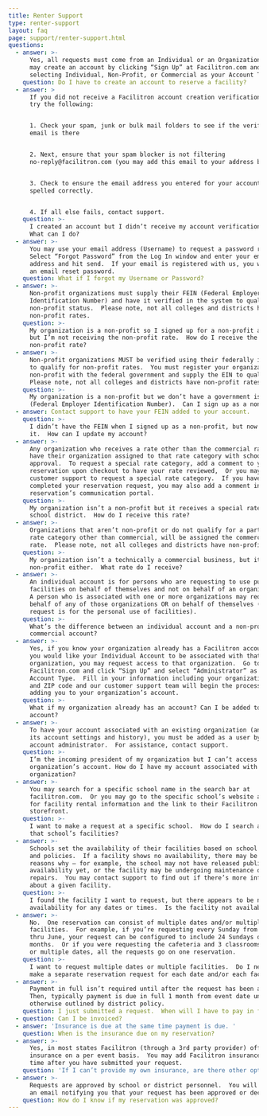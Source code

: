 ```yaml
---
title: Renter Support
type: renter-support
layout: faq
page: support/renter-support.html
questions:
  - answer: >-
      Yes, all requests must come from an Individual or an Organization.  You
      may create an account by clicking “Sign Up” at Facilitron.com and
      selecting Individual, Non-Profit, or Commercial as your Account Type.
    question: Do I have to create an account to reserve a facility?
  - answer: >
      If you did not receive a Facilitron account creation verification email,
      try the following:


      1. Check your spam, junk or bulk mail folders to see if the verification
      email is there


      2. Next, ensure that your spam blocker is not filtering
      no-reply@facilitron.com (you may add this email to your address book) 


      3. Check to ensure the email address you entered for your account is
      spelled correctly.


      4. If all else fails, contact support.
    question: >-
      I created an account but I didn’t receive my account verification email. 
      What can I do?
  - answer: >-
      You may use your email address (Username) to request a password reset.
      Select “Forgot Password” from the Log In window and enter your email
      address and hit send.  If your email is registered with us, you will get
      an email reset password.
    question: What if I forgot my Username or Password?
  - answer: >-
      Non-profit organizations must supply their FEIN (Federal Employer
      Identification Number) and have it verified in the system to qualify for
      non-profit status.  Please note, not all colleges and districts have
      non-profit rates.
    question: >-
      My organization is a non-profit so I signed up for a non-profit account,
      but I’m not receiving the non-profit rate.  How do I receive the
      non-profit rate? 
  - answer: >-
      Non-profit organizations MUST be verified using their federally issued EIN
      to qualify for non-profit rates.  You must register your organization as a
      non-profit with the federal government and supply the EIN to qualify. 
      Please note, not all colleges and districts have non-profit rates.  
    question: >-
      My organization is a non-profit but we don’t have a government issued FEIN
      (Federal Employer Identification Number).  Can I sign up as a non-profit?
  - answer: Contact support to have your FEIN added to your account.
    question: >-
      I didn’t have the FEIN when I signed up as a non-profit, but now I have
      it.  How can I update my account?
  - answer: >-
      Any organization who receives a rate other than the commercial rate MUST
      have their organization assigned to that rate category with school
      approval.  To request a special rate category, add a comment to your
      reservation upon checkout to have your rate reviewed,  Or you may contact
      customer support to request a special rate category.  If you have already
      completed your reservation request, you may also add a comment in the
      reservation’s communication portal.
    question: >-
      My organization isn’t a non-profit but it receives a special rate from my
      school district.  How do I receive this rate?
  - answer: >-
      Organizations that aren’t non-profit or do not qualify for a particular
      rate category other than commercial, will be assigned the commercial
      rate.  Please note, not all colleges and districts have non-profit rates.
    question: >-
      My organization isn’t a technically a commercial business, but it’s not a
      non-profit either.  What rate do I receive?
  - answer: >-
      An individual account is for persons who are requesting to use public
      facilities on behalf of themselves and not on behalf of an organization. 
      A person who is associated with one or more organizations may request on
      behalf of any of those organizations OR on behalf of themselves (if the
      request is for the personal use of facilities).
    question: >-
      What’s the difference between an individual account and a non-profit or
      commercial account?
  - answer: >-
      Yes, if you know your organization already has a Facilitron account and
      you would like your Individual Account to be associated with that
      organization, you may request access to that organization.  Go to
      Facilitron.com and click “Sign Up” and select “Administrator” as the
      Account Type.  Fill in your information including your organization name
      and ZIP code and our customer support team will begin the process of
      adding you to your organization’s account.
    question: >-
      What if my organization already has an account? Can I be added to the
      account?
  - answer: >-
      To have your account associated with an existing organization (and inherit
      its account settings and history), you must be added as a user by the
      account administrator.  For assistance, contact support. 
    question: >-
      I’m the incoming president of my organization but I can’t access my
      organization’s account. How do I have my account associated with my
      organization?
  - answer: >-
      You may search for a specific school name in the search bar at
      facilitron.com.  Or you may go to the specific school’s website and look
      for facility rental information and the link to their Facilitron facility
      storefront.  
    question: >-
      I want to make a request at a specific school.  How do I search among just
      that school’s facilities?
  - answer: >-
      Schools set the availability of their facilities based on school schedules
      and policies.  If a facility shows no availability, there may be several
      reasons why – for example, the school may not have released public
      availability yet, or the facility may be undergoing maintenance or
      repairs.  You may contact support to find out if there’s more information
      about a given facility.
    question: >-
      I found the facility I want to request, but there appears to be no
      availability for any dates or times.  Is the facility not available?
  - answer: >-
      No.  One reservation can consist of multiple dates and/or multiple
      facilities.  For example, if you’re requesting every Sunday from January
      thru June, your request can be configured to include 24 Sundays over 6
      months.  Or if you were requesting the cafeteria and 3 classrooms for one
      or multiple dates, all the requests go on one reservation.
    question: >-
      I want to request multiple dates or multiple facilities.  Do I need to
      make a separate reservation request for each date and/or each facility?
  - answer: >-
      Payment in full isn’t required until after the request has been approved. 
      Then, typically payment is due in full 1 month from event date unless
      otherwise outlined by district policy.  
    question: I just submitted a request.  When will I have to pay in full?
  - question: Can I be invoiced?
  - answer: 'Insurance is due at the same time payment is due. '
    question: When is the insurance due on my reservation?
  - answer: >-
      Yes, in most states Facilitron (through a 3rd party provider) offers event
      insurance on a per event basis.  You may add Facilitron insurance at any
      time after you have submitted your request.
    question: 'If I can’t provide my own insurance, are there other options?'
  - answer: >-
      Requests are approved by school or district personnel.  You will receive
      an email notifying you that your request has been approved or declined. 
    question: How do I know if my reservation was approved?
---
```


